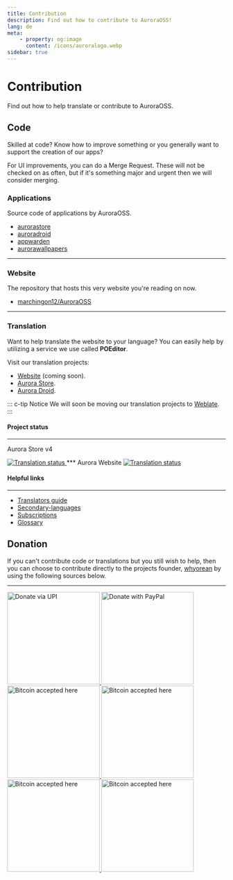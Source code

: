```yaml
---
title: Contribution
description: Find out how to contribute to AuroraOSS!
lang: de
meta:
    - property: og:image
      content: /icons/auroralogo.webp
sidebar: true
---
```


# Contribution

Find out how to help translate or contribute to AuroraOSS.

## Code <code-icon color="#0aff50" />

Skilled at code? Know how to improve something or you generally want to support the creation of our apps?

For UI improvements, you can do a Merge Request. These will not be checked on as often, but if it's something major and urgent then we will consider merging.

### Applications <apps-icon color="#ff0040" />

Source code of applications by AuroraOSS.

-   [aurorastore](https://gitlab.com/auroraoss/aurorastore)
-   [auroradroid](https://gitlab.com/auroraoss/auroradroid)
-   [appwarden](https://gitlab.com/auroraoss/appwarden)
-   [aurorawallpapers](https://gitlab.com/auroraoss/aurorawallpapers)

---

### Website <brand-html5-icon color="#ff6421" />

The repository that hosts this very website you're reading on now.

-   [marchingon12/AuroraOSS](https://github.com/marchingon12/AuroraOSS)

---

### Translation <language-icon color="#72e8f7" />

Want to help translate the website to your language? You can easily help by utilizing a service we use called **POEditor**.

Visit our translation projects:

-   [Website](https://poeditor.com/join/project/54swaCpFXJ) (coming soon).
-   [Aurora Store](https://poeditor.com/join/project/54swaCpFXJ).
-   [Aurora Droid](https://poeditor.com/join/project/a9lzT3YrI4).

::: c-tip Notice
We will soon be moving our translation projects to [Weblate](https://hosted.weblate.org).
:::

#### Project status
***
Aurora Store v4

<a href="https://hosted.weblate.org/engage/aurora-store/">
	<img src="https://hosted.weblate.org/widgets/aurora-store/-/aurorastore-translations/multi-auto.svg" alt="Translation status" />
</a>
***
Aurora Website

<a href="https://hosted.weblate.org/engage/aurora-store/">
	<img src="https://hosted.weblate.org/widgets/aurora-store/-/aurorastore-translations/multi-auto.svg" alt="Translation status" />
</a>

#### Helpful links

---

- [Translators guide](https://docs.weblate.org/en/latest/user/translating.html)
- [Secondary-languages](https://docs.weblate.org/en/latest/user/profile.html#secondary-languages)
- [Subscriptions](https://docs.weblate.org/en/latest/user/profile.html#subscriptions)
- [Glossary](https://docs.weblate.org/en/latest/user/translating.html#glossary)

## Donation <coin-icon color="#ffc414" />

If you can't contribute code or translations but you still wish to help, then you can choose to contribute directly to the projects founder, [whyorean](https://gitlab.com/whyorean/) by using the following sources below.

---

<a href="/contribution/UPI/">
	<img style="border:0px;width:213px;" src="/assets/upibutton.webp" alt="Donate via UPI" />
</a>
<a href="http://www.paypal.me/AuroraDev" target="_blank" rel="noopener">
	<img style="border:0px;width:213px;" src="/assets/paypalbutton.webp" alt="Donate with PayPal" />
</a>
<a href="https://liberapay.com/whyorean/" target="_blank" rel="noopener">
	<img style="border:0px;width:213px;" src="/assets/liberapaybutton.webp" alt="Bitcoin accepted here" />
</a>

<a href="/contribution/BTC/" >
	<img style="border:0px;width:213px;" src="/assets/bitcoinbutton.webp" alt="Bitcoin accepted here" />
</a>
<a href="/contribution/BCH/" >
	<img style="border:0px;width:213px;" src="/assets/btcashbutton.webp" alt="Bitcoin accepted here" />
</a>
<a href="/contribution/ETH/" >
	<img style="border:0px;width:213px;" src="/assets/etherumbutton.webp" alt="Bitcoin accepted here" />
</a>
